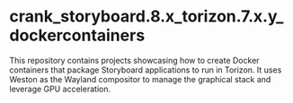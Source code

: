# crank_storyboard.8.x_torizon.7.x.y_dockercontainers
This repository contains projects showcasing how to create Docker containers that package Storyboard applications to run in Torizon. It uses Weston as the Wayland compositor to manage the graphical stack and leverage GPU acceleration.
